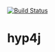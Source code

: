 [![Build Status](https://travis-ci.org/dmart28/hyp4j.svg?branch=master)](https://travis-ci.org/dmart28/hyp4j)

# hyp4j
